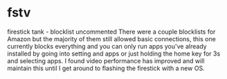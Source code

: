# fstv
firestick tank - blocklist uncommented
There were a couple blocklists for Amazon but the majority of them still allowed basic connections, this one currently blocks everything 
and you can only run apps you've already installed by going into setting and apps or just holding the home key for 3s and selecting apps. I found video performance has improved and will maintain this until I get around to flashing the firestick with a new OS. 
